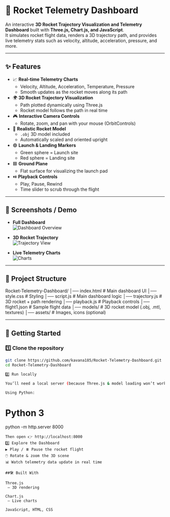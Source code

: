 # 🚀 Rocket Telemetry Dashboard  

An interactive **3D Rocket Trajectory Visualization and Telemetry Dashboard** built with **Three.js, Chart.js, and JavaScript**.  
It simulates rocket flight data, renders a 3D trajectory path, and provides live telemetry stats such as velocity, altitude, acceleration, pressure, and more.  

---

## ✨ Features  
- 📈 **Real-time Telemetry Charts**  
  - Velocity, Altitude, Acceleration, Temperature, Pressure  
  - Smooth updates as the rocket moves along its path  
- 🌍 **3D Rocket Trajectory Visualization**  
  - Path plotted dynamically using Three.js  
  - Rocket model follows the path in real time  
- 🎮 **Interactive Camera Controls**  
  - Rotate, zoom, and pan with your mouse (OrbitControls)  
- 🚀 **Realistic Rocket Model**  
  - `.obj` 3D model included  
  - Automatically scaled and oriented upright  
- 🟢 **Launch & Landing Markers**  
  - Green sphere = Launch site  
  - Red sphere = Landing site  
- 🟦 **Ground Plane**  
  - Flat surface for visualizing the launch pad  
- ⏯️ **Playback Controls**  
  - Play, Pause, Rewind  
  - Time slider to scrub through the flight  

---

## 📸 Screenshots / Demo  


- **Full Dashboard**  
  ![Dashboard Overview](./assets/dashboard.png)  

- **3D Rocket Trajectory**  
  ![Trajectory View](./assets/trajectory.png)  

- **Live Telemetry Charts**  
  ![Charts](./assets/charts.png)  

---

## 📂 Project Structure  
Rocket-Telemetry-Dashboard/
│── index.html # Main dashboard UI
│── style.css # Styling
│── script.js # Main dashboard logic
│── trajectory.js # 3D rocket + path rendering
│── playback.js # Playback controls
│── flight1.json # Sample flight data
│── models/ # 3D rocket model (.obj, .mtl, textures)
│── assets/ # Images, icons (optional)


---

## 🚀 Getting Started  

### 1️⃣ Clone the repository  
```bash
git clone https://github.com/kavana185/Rocket-Telemetry-Dashboard.git
cd Rocket-Telemetry-Dashboard

2️⃣ Run locally

You’ll need a local server (because Three.js & model loading won’t work from file://).

Using Python:
```
# Python 3
python -m http.server 8000
```
Then open 👉 http://localhost:8000
3️⃣ Explore the Dashboard
▶️ Play / ⏸️ Pause the rocket flight
🖱️ Rotate & zoom the 3D scene
📊 Watch telemetry data update in real time

##🛠️ Built With

Three.js
 – 3D rendering

Chart.js
 – Live charts

JavaScript, HTML, CSS
